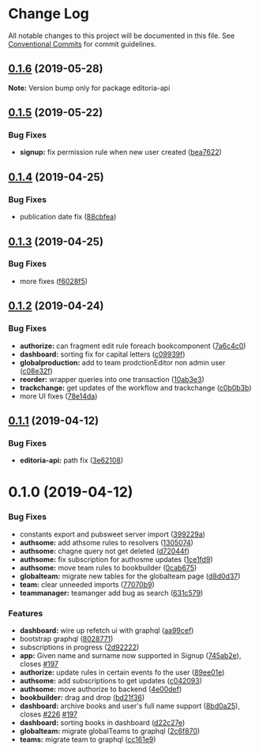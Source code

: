 # Change Log

All notable changes to this project will be documented in this file.
See [Conventional Commits](https://conventionalcommits.org) for commit guidelines.

<a name="0.1.6"></a>
## [0.1.6](https://gitlab.coko.foundation/editoria/editoria/compare/editoria-api@0.1.5...editoria-api@0.1.6) (2019-05-28)




**Note:** Version bump only for package editoria-api

<a name="0.1.5"></a>
## [0.1.5](https://gitlab.coko.foundation/editoria/editoria/compare/editoria-api@0.1.4...editoria-api@0.1.5) (2019-05-22)


### Bug Fixes

* **signup:** fix permission rule when new user created ([bea7622](https://gitlab.coko.foundation/editoria/editoria/commit/bea7622))




<a name="0.1.4"></a>
## [0.1.4](https://gitlab.coko.foundation/editoria/editoria/compare/editoria-api@0.1.3...editoria-api@0.1.4) (2019-04-25)


### Bug Fixes

* publication date fix ([88cbfea](https://gitlab.coko.foundation/editoria/editoria/commit/88cbfea))




<a name="0.1.3"></a>
## [0.1.3](https://gitlab.coko.foundation/editoria/editoria/compare/editoria-api@0.1.2...editoria-api@0.1.3) (2019-04-25)


### Bug Fixes

* more fixes ([f6028f5](https://gitlab.coko.foundation/editoria/editoria/commit/f6028f5))




<a name="0.1.2"></a>
## [0.1.2](https://gitlab.coko.foundation/editoria/editoria/compare/editoria-api@0.1.1...editoria-api@0.1.2) (2019-04-24)


### Bug Fixes

* **authorize:**  can fragment edit rule  foreach bookcomponent ([7a6c4c0](https://gitlab.coko.foundation/editoria/editoria/commit/7a6c4c0))
* **dashboard:** sorting fix for capital letters ([c09939f](https://gitlab.coko.foundation/editoria/editoria/commit/c09939f))
* **globalproduction:** add to team prodctionEditor non admin user ([c08e32f](https://gitlab.coko.foundation/editoria/editoria/commit/c08e32f))
* **reorder:** wrapper queries into one transaction ([10ab3e3](https://gitlab.coko.foundation/editoria/editoria/commit/10ab3e3))
* **trackchange:** get updates of the workflow and trackchange ([c0b0b3b](https://gitlab.coko.foundation/editoria/editoria/commit/c0b0b3b))
* more UI fixes ([78e14da](https://gitlab.coko.foundation/editoria/editoria/commit/78e14da))




<a name="0.1.1"></a>
## [0.1.1](https://gitlab.coko.foundation/editoria/editoria/compare/editoria-api@0.1.0...editoria-api@0.1.1) (2019-04-12)


### Bug Fixes

* **editoria-api:** path fix ([3e62108](https://gitlab.coko.foundation/editoria/editoria/commit/3e62108))




<a name="0.1.0"></a>
# 0.1.0 (2019-04-12)


### Bug Fixes

* constants export and pubsweet server import ([399229a](https://gitlab.coko.foundation/editoria/editoria/commit/399229a))
* **authsome:** add athsome rules to resolvers ([1305074](https://gitlab.coko.foundation/editoria/editoria/commit/1305074))
* **authsome:** chagne query not get deleted ([d72044f](https://gitlab.coko.foundation/editoria/editoria/commit/d72044f))
* **authsome:** fix subscription for authosme updates ([1ce1fd9](https://gitlab.coko.foundation/editoria/editoria/commit/1ce1fd9))
* **authsome:** move team rules to bookbuilder ([0cab675](https://gitlab.coko.foundation/editoria/editoria/commit/0cab675))
* **globalteam:** migrate new tables for the globalteam page ([d8d0d37](https://gitlab.coko.foundation/editoria/editoria/commit/d8d0d37))
* **team:** clear unneeded imports ([77070b9](https://gitlab.coko.foundation/editoria/editoria/commit/77070b9))
* **teammanager:** teamanger add bug as search ([631c579](https://gitlab.coko.foundation/editoria/editoria/commit/631c579))


### Features

* **dashboard:** wire up refetch ui with graphql ([aa99cef](https://gitlab.coko.foundation/editoria/editoria/commit/aa99cef))
* bootstrap graphql ([8028771](https://gitlab.coko.foundation/editoria/editoria/commit/8028771))
* subscriptions in progress ([2d92222](https://gitlab.coko.foundation/editoria/editoria/commit/2d92222))
* **app:** Given name and surname now supported in Signup ([745ab2e](https://gitlab.coko.foundation/editoria/editoria/commit/745ab2e)), closes [#197](https://gitlab.coko.foundation/editoria/editoria/issues/197)
* **authorize:** update rules in certain events fo the user ([89ee01e](https://gitlab.coko.foundation/editoria/editoria/commit/89ee01e))
* **authsome:** add subscriptions to get updates ([c042093](https://gitlab.coko.foundation/editoria/editoria/commit/c042093))
* **authsome:** move authorize to backend ([4e00def](https://gitlab.coko.foundation/editoria/editoria/commit/4e00def))
* **bookbuilder:** drag and drop ([bd21f36](https://gitlab.coko.foundation/editoria/editoria/commit/bd21f36))
* **dashboard:** archive books and user's full name support ([8bd0a25](https://gitlab.coko.foundation/editoria/editoria/commit/8bd0a25)), closes [#226](https://gitlab.coko.foundation/editoria/editoria/issues/226) [#197](https://gitlab.coko.foundation/editoria/editoria/issues/197)
* **dashboard:** sorting books in dashboard ([d22c27e](https://gitlab.coko.foundation/editoria/editoria/commit/d22c27e))
* **globalteam:** migrate globalTeams to graphql ([2c6f870](https://gitlab.coko.foundation/editoria/editoria/commit/2c6f870))
* **teams:** migrate team to graphql ([cc161e9](https://gitlab.coko.foundation/editoria/editoria/commit/cc161e9))
